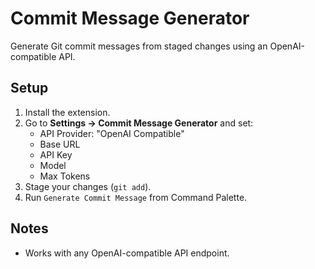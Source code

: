 # Commit Message Generator

Generate Git commit messages from staged changes using an OpenAI-compatible API.

## Setup
1. Install the extension.
2. Go to **Settings → Commit Message Generator** and set:
   - API Provider: "OpenAI Compatible"
   - Base URL
   - API Key
   - Model
   - Max Tokens
3. Stage your changes (`git add`).
4. Run `Generate Commit Message` from Command Palette.

## Notes
- Works with any OpenAI-compatible API endpoint.
